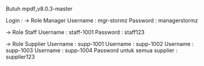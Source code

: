 Butuh mpdf_v8.0.3-master

Login :
-> Role Manager
   Username : mgr-stormz
   Password : managerstormz

-> Role Staff 
   Username : staff-1001
   Password : staff123

-> Role Supplier 
   Username : supp-1001	
   Username : supp-1002
   Username : supp-1003
   Username : supp-1004
   Password untuk semua supplier : supplier123